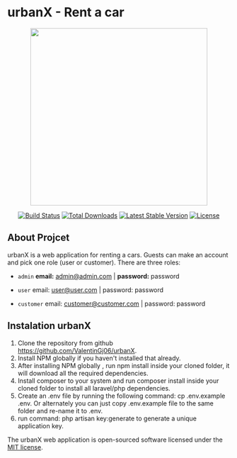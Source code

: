 # urbanX - Rent a car

<p align="center"><img src="https://res.cloudinary.com/dtfbvvkyp/image/upload/v1566331377/laravel-logolockup-cmyk-red.svg" width="400"></p>

<p align="center">
<a href="https://travis-ci.org/laravel/framework"><img src="https://travis-ci.org/laravel/framework.svg" alt="Build Status"></a>
<a href="https://packagist.org/packages/laravel/framework"><img src="https://poser.pugx.org/laravel/framework/d/total.svg" alt="Total Downloads"></a>
<a href="https://packagist.org/packages/laravel/framework"><img src="https://poser.pugx.org/laravel/framework/v/stable.svg" alt="Latest Stable Version"></a>
<a href="https://packagist.org/packages/laravel/framework"><img src="https://poser.pugx.org/laravel/framework/license.svg" alt="License"></a>
</p>

## About Projcet

urbanX is a web application for renting a cars. Guests can make an account and pick one role (user or customer).
There are three roles:
- `admin` **email:** admin@admin.com | **password:** password

- `user` email: user@user.com | password: password

- `customer` email: customer@customer.com | password: password

## Instalation urbanX

1. Clone the repository from github https://github.com/ValentinGj06/urbanX.
2. Install NPM globally if you haven't installed that already.
3. After installing NPM globally , run npm install inside your cloned folder, it will download all the required dependencies.
4. Install composer to your system and run composer install inside your cloned folder to install all laravel/php dependencies.
5. Create an .env file by running the following command: cp .env.example .env. Or alternately you can just copy .env.example file to the    same folder and re-name it to .env.
6. run command: php artisan key:generate to generate a unique application key.

The urbanX web application is open-sourced software licensed under the [MIT license](https://opensource.org/licenses/MIT).
